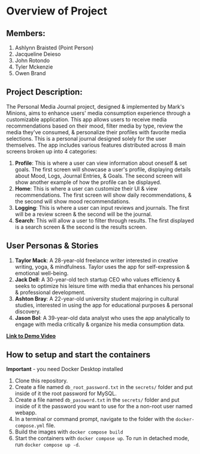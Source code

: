 # Overview of Project
## Members: 
1. Ashlynn Braisted (Point Person)
2. Jacqueline Deieso
3. John Rotondo
4. Tyler Mckenzie
5. Owen Brand

## Project Description:
The Personal Media Journal project, designed & implemented by Mark's Minions, aims to enhance users' media consumption experience through a customizable application. This app allows users to receive media recommendations based on their mood, filter media by type, review the media they've consumed, & personalize their profiles with favorite media selections. This is a personal journal designed solely for the user themselves. The app includes various features distributed across 8 main screens broken up into 4 categories:

1. **Profile**: This is where a user can view information about oneself & set goals. The first screen will showcase a user's profile, displaying details about Mood, Logs, Journal Entries, & Goals. The second screen will show another example of how the profile can be displayed.
2. **Home**: This is where a user can customize their UI & view recommendations. The first screen will show daily recommendations, & the second will show mood recommendations.
3. **Logging**: This is where a user can input reviews and journals. The first will be a review screen & the second will be the journal.
4. **Search**: This will allow a user to filter through results. The first displayed is a search screen & the second is the results screen. 

## User Personas & Stories
1. **Taylor Mack**: A 28-year-old freelance writer interested in creative writing, yoga, & mindfulness. Taylor uses the app for self-expression & emotional well-being.
2. **Jack Dell**: A 30-year-old tech startup CEO who values efficiency & seeks to optimize his leisure time with media that enhances his personal & professional development.
3. **Ashton Bray**: A 22-year-old university student majoring in cultural studies, interested in using the app for educational purposes & personal discovery.
4. **Jason Bol**: A 39-year-old data analyst who uses the app analytically to engage with media critically & organize his media consumption data.

[**Link to Demo Video**](https://drive.google.com/file/d/1lUUS4P2xTlWjWZJEGINwAc9bzOy2KngG/view?usp=sharing)

## How to setup and start the containers
**Important** - you need Docker Desktop installed

1. Clone this repository.  
1. Create a file named `db_root_password.txt` in the `secrets/` folder and put inside of it the root password for MySQL. 
1. Create a file named `db_password.txt` in the `secrets/` folder and put inside of it the password you want to use for the a non-root user named webapp. 
1. In a terminal or command prompt, navigate to the folder with the `docker-compose.yml` file.  
1. Build the images with `docker compose build`
1. Start the containers with `docker compose up`.  To run in detached mode, run `docker compose up -d`.




